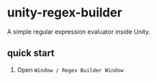 # unity-regex-builder

A simple regular expression evaluator inside Unity.

## quick start

1. Open `Window / Regex Builder Window`
